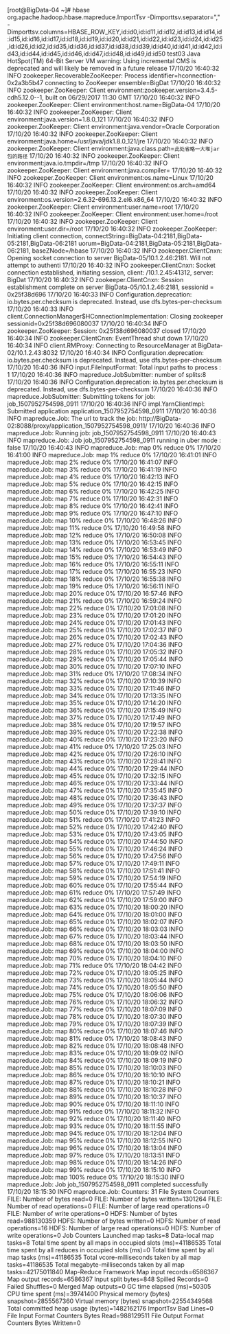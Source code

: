 [root@BigData-04 ~]# hbase org.apache.hadoop.hbase.mapreduce.ImportTsv -Dimporttsv.separator="," -Dimporttsv.columns=HBASE_ROW_KEY,id:id0,id:id11,id:id12,id:id13,id:id14,id:id15,id:id16,id:id17,id:id18,id:id19,id:id20,id:id21,id:id22,id:id23,id:id24,id:id25,id:id26,id:id2,id:id35,id:id36,id:id37,id:id38,id:id39,id:id40,id:id41,id:id42,id:id43,id:id44,id:id45,id:id46,id:id47,id:id48,id:id49,id:id50 test03 
Java HotSpot(TM) 64-Bit Server VM warning: Using incremental CMS is deprecated and will likely be removed in a future release
17/10/20 16:40:32 INFO zookeeper.RecoverableZooKeeper: Process identifier=hconnection-0x2a3b5b47 connecting to ZooKeeper ensemble=BigDat
17/10/20 16:40:32 INFO zookeeper.ZooKeeper: Client environment:zookeeper.version=3.4.5-cdh5.12.0--1, built on 06/29/2017 11:30 GMT
17/10/20 16:40:32 INFO zookeeper.ZooKeeper: Client environment:host.name=BigData-04
17/10/20 16:40:32 INFO zookeeper.ZooKeeper: Client environment:java.version=1.8.0_121
17/10/20 16:40:32 INFO zookeeper.ZooKeeper: Client environment:java.vendor=Oracle Corporation
17/10/20 16:40:32 INFO zookeeper.ZooKeeper: Client environment:java.home=/usr/java/jdk1.8.0_121/jre
17/10/20 16:40:32 INFO zookeeper.ZooKeeper: Client environment:java.class.path=`此处省略一大堆jar包的路径`
17/10/20 16:40:32 INFO zookeeper.ZooKeeper: Client environment:java.io.tmpdir=/tmp
17/10/20 16:40:32 INFO zookeeper.ZooKeeper: Client environment:java.compiler=<NA>
17/10/20 16:40:32 INFO zookeeper.ZooKeeper: Client environment:os.name=Linux
17/10/20 16:40:32 INFO zookeeper.ZooKeeper: Client environment:os.arch=amd64
17/10/20 16:40:32 INFO zookeeper.ZooKeeper: Client environment:os.version=2.6.32-696.13.2.el6.x86_64
17/10/20 16:40:32 INFO zookeeper.ZooKeeper: Client environment:user.name=root
17/10/20 16:40:32 INFO zookeeper.ZooKeeper: Client environment:user.home=/root
17/10/20 16:40:32 INFO zookeeper.ZooKeeper: Client environment:user.dir=/root
17/10/20 16:40:32 INFO zookeeper.ZooKeeper: Initiating client connection, connectString=BigData-04:2181,BigData-05:2181,BigData-06:2181 uorum=BigData-04:2181,BigData-05:2181,BigData-06:2181, baseZNode=/hbase
17/10/20 16:40:32 INFO zookeeper.ClientCnxn: Opening socket connection to server BigData-05/10.1.2.46:2181. Will not attempt to authenti
17/10/20 16:40:32 INFO zookeeper.ClientCnxn: Socket connection established, initiating session, client: /10.1.2.45:41312, server: BigDat
17/10/20 16:40:32 INFO zookeeper.ClientCnxn: Session establishment complete on server BigData-05/10.1.2.46:2181, sessionid = 0x25f38d696
17/10/20 16:40:33 INFO Configuration.deprecation: io.bytes.per.checksum is deprecated. Instead, use dfs.bytes-per-checksum
17/10/20 16:40:33 INFO client.ConnectionManager$HConnectionImplementation: Closing zookeeper sessionid=0x25f38d696080037
17/10/20 16:40:34 INFO zookeeper.ZooKeeper: Session: 0x25f38d696080037 closed
17/10/20 16:40:34 INFO zookeeper.ClientCnxn: EventThread shut down
17/10/20 16:40:34 INFO client.RMProxy: Connecting to ResourceManager at BigData-02/10.1.2.43:8032
17/10/20 16:40:34 INFO Configuration.deprecation: io.bytes.per.checksum is deprecated. Instead, use dfs.bytes-per-checksum
17/10/20 16:40:36 INFO input.FileInputFormat: Total input paths to process : 1
17/10/20 16:40:36 INFO mapreduce.JobSubmitter: number of splits:8
17/10/20 16:40:36 INFO Configuration.deprecation: io.bytes.per.checksum is deprecated. Instead, use dfs.bytes-per-checksum
17/10/20 16:40:36 INFO mapreduce.JobSubmitter: Submitting tokens for job: job_1507952754598_0911
17/10/20 16:40:36 INFO impl.YarnClientImpl: Submitted application application_1507952754598_0911
17/10/20 16:40:36 INFO mapreduce.Job: The url to track the job: http://BigData-02:8088/proxy/application_1507952754598_0911/
17/10/20 16:40:36 INFO mapreduce.Job: Running job: job_1507952754598_0911
17/10/20 16:40:43 INFO mapreduce.Job: Job job_1507952754598_0911 running in uber mode : false
17/10/20 16:40:43 INFO mapreduce.Job:  map 0% reduce 0%
17/10/20 16:41:00 INFO mapreduce.Job:  map 1% reduce 0%
17/10/20 16:41:01 INFO mapreduce.Job:  map 2% reduce 0%
17/10/20 16:41:07 INFO mapreduce.Job:  map 3% reduce 0%
17/10/20 16:41:19 INFO mapreduce.Job:  map 4% reduce 0%
17/10/20 16:42:13 INFO mapreduce.Job:  map 5% reduce 0%
17/10/20 16:42:15 INFO mapreduce.Job:  map 6% reduce 0%
17/10/20 16:42:25 INFO mapreduce.Job:  map 7% reduce 0%
17/10/20 16:42:31 INFO mapreduce.Job:  map 8% reduce 0%
17/10/20 16:42:41 INFO mapreduce.Job:  map 9% reduce 0%
17/10/20 16:47:10 INFO mapreduce.Job:  map 10% reduce 0%
17/10/20 16:48:26 INFO mapreduce.Job:  map 11% reduce 0%
17/10/20 16:49:58 INFO mapreduce.Job:  map 12% reduce 0%
17/10/20 16:50:08 INFO mapreduce.Job:  map 13% reduce 0%
17/10/20 16:53:45 INFO mapreduce.Job:  map 14% reduce 0%
17/10/20 16:53:49 INFO mapreduce.Job:  map 15% reduce 0%
17/10/20 16:54:43 INFO mapreduce.Job:  map 16% reduce 0%
17/10/20 16:55:11 INFO mapreduce.Job:  map 17% reduce 0%
17/10/20 16:55:23 INFO mapreduce.Job:  map 18% reduce 0%
17/10/20 16:55:38 INFO mapreduce.Job:  map 19% reduce 0%
17/10/20 16:56:11 INFO mapreduce.Job:  map 20% reduce 0%
17/10/20 16:57:46 INFO mapreduce.Job:  map 21% reduce 0%
17/10/20 16:59:24 INFO mapreduce.Job:  map 22% reduce 0%
17/10/20 17:01:08 INFO mapreduce.Job:  map 23% reduce 0%
17/10/20 17:01:20 INFO mapreduce.Job:  map 24% reduce 0%
17/10/20 17:01:43 INFO mapreduce.Job:  map 25% reduce 0%
17/10/20 17:02:37 INFO mapreduce.Job:  map 26% reduce 0%
17/10/20 17:02:43 INFO mapreduce.Job:  map 27% reduce 0%
17/10/20 17:04:36 INFO mapreduce.Job:  map 28% reduce 0%
17/10/20 17:05:32 INFO mapreduce.Job:  map 29% reduce 0%
17/10/20 17:05:44 INFO mapreduce.Job:  map 30% reduce 0%
17/10/20 17:07:10 INFO mapreduce.Job:  map 31% reduce 0%
17/10/20 17:08:34 INFO mapreduce.Job:  map 32% reduce 0%
17/10/20 17:10:39 INFO mapreduce.Job:  map 33% reduce 0%
17/10/20 17:11:46 INFO mapreduce.Job:  map 34% reduce 0%
17/10/20 17:13:35 INFO mapreduce.Job:  map 35% reduce 0%
17/10/20 17:14:20 INFO mapreduce.Job:  map 36% reduce 0%
17/10/20 17:15:49 INFO mapreduce.Job:  map 37% reduce 0%
17/10/20 17:17:49 INFO mapreduce.Job:  map 38% reduce 0%
17/10/20 17:19:57 INFO mapreduce.Job:  map 39% reduce 0%
17/10/20 17:22:38 INFO mapreduce.Job:  map 40% reduce 0%
17/10/20 17:23:20 INFO mapreduce.Job:  map 41% reduce 0%
17/10/20 17:25:03 INFO mapreduce.Job:  map 42% reduce 0%
17/10/20 17:26:10 INFO mapreduce.Job:  map 43% reduce 0%
17/10/20 17:28:41 INFO mapreduce.Job:  map 44% reduce 0%
17/10/20 17:29:44 INFO mapreduce.Job:  map 45% reduce 0%
17/10/20 17:32:15 INFO mapreduce.Job:  map 46% reduce 0%
17/10/20 17:33:44 INFO mapreduce.Job:  map 47% reduce 0%
17/10/20 17:35:45 INFO mapreduce.Job:  map 48% reduce 0%
17/10/20 17:36:43 INFO mapreduce.Job:  map 49% reduce 0%
17/10/20 17:37:37 INFO mapreduce.Job:  map 50% reduce 0%
17/10/20 17:39:10 INFO mapreduce.Job:  map 51% reduce 0%
17/10/20 17:41:23 INFO mapreduce.Job:  map 52% reduce 0%
17/10/20 17:42:40 INFO mapreduce.Job:  map 53% reduce 0%
17/10/20 17:43:05 INFO mapreduce.Job:  map 54% reduce 0%
17/10/20 17:44:50 INFO mapreduce.Job:  map 55% reduce 0%
17/10/20 17:46:24 INFO mapreduce.Job:  map 56% reduce 0%
17/10/20 17:47:56 INFO mapreduce.Job:  map 57% reduce 0%
17/10/20 17:49:11 INFO mapreduce.Job:  map 58% reduce 0%
17/10/20 17:51:41 INFO mapreduce.Job:  map 59% reduce 0%
17/10/20 17:54:19 INFO mapreduce.Job:  map 60% reduce 0%
17/10/20 17:55:44 INFO mapreduce.Job:  map 61% reduce 0%
17/10/20 17:57:49 INFO mapreduce.Job:  map 62% reduce 0%
17/10/20 17:59:00 INFO mapreduce.Job:  map 63% reduce 0%
17/10/20 18:00:20 INFO mapreduce.Job:  map 64% reduce 0%
17/10/20 18:01:00 INFO mapreduce.Job:  map 65% reduce 0%
17/10/20 18:02:07 INFO mapreduce.Job:  map 66% reduce 0%
17/10/20 18:03:03 INFO mapreduce.Job:  map 67% reduce 0%
17/10/20 18:03:44 INFO mapreduce.Job:  map 68% reduce 0%
17/10/20 18:03:50 INFO mapreduce.Job:  map 69% reduce 0%
17/10/20 18:04:00 INFO mapreduce.Job:  map 70% reduce 0%
17/10/20 18:04:10 INFO mapreduce.Job:  map 71% reduce 0%
17/10/20 18:04:42 INFO mapreduce.Job:  map 72% reduce 0%
17/10/20 18:05:25 INFO mapreduce.Job:  map 73% reduce 0%
17/10/20 18:05:44 INFO mapreduce.Job:  map 74% reduce 0%
17/10/20 18:05:50 INFO mapreduce.Job:  map 75% reduce 0%
17/10/20 18:06:06 INFO mapreduce.Job:  map 76% reduce 0%
17/10/20 18:06:32 INFO mapreduce.Job:  map 77% reduce 0%
17/10/20 18:07:09 INFO mapreduce.Job:  map 78% reduce 0%
17/10/20 18:07:30 INFO mapreduce.Job:  map 79% reduce 0%
17/10/20 18:07:39 INFO mapreduce.Job:  map 80% reduce 0%
17/10/20 18:07:46 INFO mapreduce.Job:  map 81% reduce 0%
17/10/20 18:08:43 INFO mapreduce.Job:  map 82% reduce 0%
17/10/20 18:08:48 INFO mapreduce.Job:  map 83% reduce 0%
17/10/20 18:09:02 INFO mapreduce.Job:  map 84% reduce 0%
17/10/20 18:09:19 INFO mapreduce.Job:  map 85% reduce 0%
17/10/20 18:10:03 INFO mapreduce.Job:  map 86% reduce 0%
17/10/20 18:10:10 INFO mapreduce.Job:  map 87% reduce 0%
17/10/20 18:10:21 INFO mapreduce.Job:  map 88% reduce 0%
17/10/20 18:10:28 INFO mapreduce.Job:  map 89% reduce 0%
17/10/20 18:10:37 INFO mapreduce.Job:  map 90% reduce 0%
17/10/20 18:11:10 INFO mapreduce.Job:  map 91% reduce 0%
17/10/20 18:11:32 INFO mapreduce.Job:  map 92% reduce 0%
17/10/20 18:11:40 INFO mapreduce.Job:  map 93% reduce 0%
17/10/20 18:11:55 INFO mapreduce.Job:  map 94% reduce 0%
17/10/20 18:12:04 INFO mapreduce.Job:  map 95% reduce 0%
17/10/20 18:12:55 INFO mapreduce.Job:  map 96% reduce 0%
17/10/20 18:13:04 INFO mapreduce.Job:  map 97% reduce 0%
17/10/20 18:13:51 INFO mapreduce.Job:  map 98% reduce 0%
17/10/20 18:14:26 INFO mapreduce.Job:  map 99% reduce 0%
17/10/20 18:15:10 INFO mapreduce.Job:  map 100% reduce 0%
17/10/20 18:15:30 INFO mapreduce.Job: Job job_1507952754598_0911 completed successfully
17/10/20 18:15:30 INFO mapreduce.Job: Counters: 31
	File System Counters
		FILE: Number of bytes read=0
		FILE: Number of bytes written=1301264
		FILE: Number of read operations=0
		FILE: Number of large read operations=0
		FILE: Number of write operations=0
		HDFS: Number of bytes read=988130359
		HDFS: Number of bytes written=0
		HDFS: Number of read operations=16
		HDFS: Number of large read operations=0
		HDFS: Number of write operations=0
	Job Counters 
		Launched map tasks=8
		Data-local map tasks=8
		Total time spent by all maps in occupied slots (ms)=41186535
		Total time spent by all reduces in occupied slots (ms)=0
		Total time spent by all map tasks (ms)=41186535
		Total vcore-milliseconds taken by all map tasks=41186535
		Total megabyte-milliseconds taken by all map tasks=42175011840
	Map-Reduce Framework
		Map input records=6586367
		Map output records=6586367
		Input split bytes=848
		Spilled Records=0
		Failed Shuffles=0
		Merged Map outputs=0
		GC time elapsed (ms)=50305
		CPU time spent (ms)=39741400
		Physical memory (bytes) snapshot=2855567360
		Virtual memory (bytes) snapshot=22554349568
		Total committed heap usage (bytes)=1482162176
	ImportTsv
		Bad Lines=0
	File Input Format Counters 
		Bytes Read=988129511
	File Output Format Counters 
		Bytes Written=0
